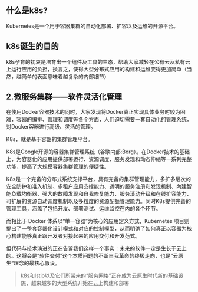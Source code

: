 

## 什么是k8s?

Kubernetes是一个用于容器集群的自动化部署、扩容以及运维的开源平台。


## k8s诞生的目的

k8s孕育的初衷是培育出一个组件及工具的生态，帮助大家减轻在公有云及私有云上运行应用的负担，换言之，使得大型分布式应用的构建和运维变得更加简单（当然，越简单的表面意味着越复杂的内部细节）





## 2.微服务集群——软件灵活化管理

在使用Docker容器技术的同时，大家发现将Docker真正实现具体业务时较为困难，容器的编排、管理和调度等各个方面，人们迫切需要一套自动化的管理系统，对Docker容器进行高级、灵活的管理。

K8s，就是基于容器的集群管理平台。

K8s是Google开源的容器集群管理系统（谷歌内部:Borg）。在Docker技术的基础上，为容器化的应用提供部署运行、资源调度、服务发现和动态伸缩等一系列完整功能，提高了大规模容器集群管理的便捷性。

K8s是一个完备的分布式系统支撑平台，具有完备的集群管理能力，多扩多层次的安全防护和准入机制、多租户应用支撑能力、透明的服务注册和发现机制、內建智能负载均衡器、强大的故障发现和自我修复能力、服务滚动升级和在线扩容能力、可扩展的资源自动调度机制以及多粒度的资源配额管理能力。同时K8s提供完善的管理工具，涵盖了包括开发、部署测试、运维监控在内的各个环节。

而相比于 Docker 体系以“单一容器”为核心的应用定义方式，Kubernetes 项目则提出了一整套容器化设计模式和对应的控制模型，从而明确了如何真正以容器为核心构建能够真正跟开发者对接起来的应用交付和开发范式。


但代码与技术演进的正在告诉我们这样一个事实：未来的软件一定是生长于云上的。这将会是“软件交付”这个本质问题的不断自我革命的终极走向，也是“云原生”理念的最核心假设。



> k8s和lstio以及它们所带来的“服务网格”正在成为云原生时代新的基础设施，越来越多的大型系统开始在云上构建和部署